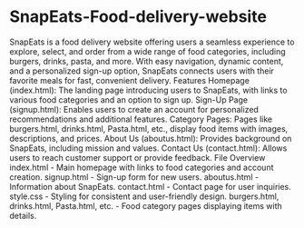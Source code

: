 # SnapEats-Food-delivery-website
SnapEats is a food delivery website offering users a seamless experience to explore, select, and order from a wide range of food categories, including burgers, drinks, pasta, and more. With easy navigation, dynamic content, and a personalized sign-up option, SnapEats connects users with their favorite meals for fast, convenient delivery.
Features
Homepage (index.html): The landing page introducing users to SnapEats, with links to various food categories and an option to sign up.
Sign-Up Page (signup.html): Enables users to create an account for personalized recommendations and additional features.
Category Pages: Pages like burgers.html, drinks.html, Pasta.html, etc., display food items with images, descriptions, and prices.
About Us (aboutus.html): Provides background on SnapEats, including mission and values.
Contact Us (contact.html): Allows users to reach customer support or provide feedback.
File Overview
index.html - Main homepage with links to food categories and account creation.
signup.html - Sign-up form for new users.
aboutus.html - Information about SnapEats.
contact.html - Contact page for user inquiries.
style.css - Styling for consistent and user-friendly design.
burgers.html, drinks.html, Pasta.html, etc. - Food category pages displaying items with details.
